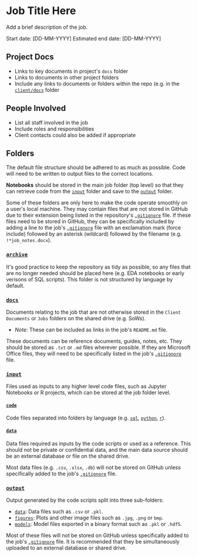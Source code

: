 # Job Title Here

Add a brief description of the job.

Start date: [DD-MM-YYYY]
Estimated end date: [DD-MM-YYYY]

## Project Docs

 - Links to key documents in project's `docs` folder
 - Links to documents in other project folders
 - Include any links to documents or folders within the repo (e.g. in the [`client/docs`](../../docs) folder

## People Involved

 - List all staff involved in the job
 - Include roles and responsibilities
 - Client contacts could also be added if appropriate

## Folders

The default file structure should be adhered to as much as possible. Code will need to be written to output files to the correct locations.

**Notebooks** should be stored in the main job folder (top level) so that they can retrieve code from the [`input`](./_job_folder_template/input) folder and save to the [`output`](./_job_folder_template/output) folder.

Some of these folders are only here to make the code operate smoothly on a user's local machine. They may contain files that are not stored in GitHub due to their extension being listed in the repository's [`.gitignore`](../../master/.gitignore) file. If these files need to be stored in GitHub, they can be specifically included by adding a line to the job's [`.gitignore`](./_job_folder_template/.gitignore) file with an exclamation mark (force include) followed by an asterisk (wildcard) followed by the filename (e.g. `!*job_notes.docx`).

### [`archive`](./archive)

It's good practice to keep the repository as tidy as possible, so any files that are no longer needed should be placed here (e.g. EDA notebooks or early verisons of SQL scripts). This folder is not structured by language by default.

### [`docs`](./docs)

Documents relating to the job that are not otherwise stored in the `Client Documents` or `Jobs` folders on the shared drive (e.g. SoWs).
 - _Note:_ These can be included as links in the job's `README.md` file.

These documents can be reference documents, guides, notes, etc. They should be stored as `.txt` or `.md` files wherever possible.
If they are Microsoft Office files, they will need to be specifically listed in the job's [`.gitignore`](./_job_folder_template/.gitignore) file. 

### [`input`](./input)
Files used as inputs to any higher level code files, such as Jupyter Notebooks or R projects, which can be stored at the job folder level.

#### [`code`](./code)

Code files separated into folders by language (e.g. [`sql`](./_job_folder_template/code/sql/), [`python`](./_job_folder_template/code/python), [`r`](./_job_folder_template/code/sql)).

#### [`data`](./_job_folder_template/data)

Data files required as inputs by the code scripts or used as a reference. This should not be private or confidential data, and the main data source should be an external database or file on the shared drive.

Most data files (e.g. `.csv`, `.xlsx`, `.db`) will not be stored on GitHub unless specifically added to the job's [`.gitignore`](./_job_folder_template/.gitignore) file.

### [`output`](./_job_folder_template/output)

Output generated by the code scripts split into three sub-folders:
 - [`data`](./_job_folder_template/output/data): Data files such as `.csv` or `.pkl`.
 - [`figures`](./_job_folder_template/output/figures): Plots and other image files such as `.jpg`, `.png` or `bmp`.
 - [`models`](./_job_folder_template/output/models): Model files exported in a binary format such as `.pkl` or `.hdf5`.

Most of these files will not be stored on GitHub unless specifically added to the job's [`.gitignore`](./_job_folder_template/.gitignore) file. It is recommended that they be simultaneously uploaded to an external database or shared drive.
